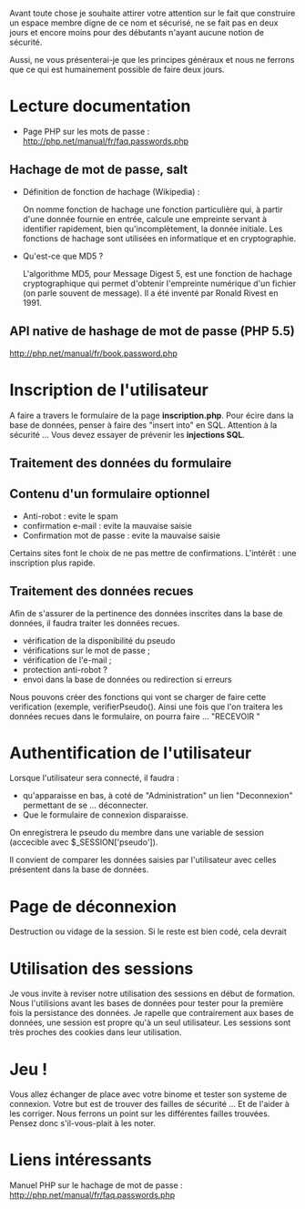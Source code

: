 Avant toute chose je souhaite attirer votre attention sur le fait que construire un espace membre digne de ce nom et sécurisé, ne se fait pas en deux jours et encore moins pour des débutants n'ayant aucune notion de sécurité.

Aussi, ne vous présenterai-je que les principes généraux et nous ne ferrons que ce qui est humainement possible de faire deux jours.

# Lecture documentation

* Page PHP sur les mots de passe : http://php.net/manual/fr/faq.passwords.php

## Hachage de mot de passe, salt 

* Définition de fonction de hachage (Wikipedia) :

	On nomme fonction de hachage une fonction particulière qui, à partir d'une donnée fournie en entrée, calcule une empreinte servant à identifier rapidement, bien qu'incomplètement, la donnée initiale. Les fonctions de hachage sont utilisées en informatique et en cryptographie.

* Qu'est-ce que MD5 ?

	L'algorithme MD5, pour Message Digest 5, est une fonction de hachage cryptographique qui permet d'obtenir l'empreinte numérique d'un fichier (on parle souvent de message). Il a été inventé par Ronald Rivest en 1991.

## API native de hashage de mot de passe (PHP 5.5)

http://php.net/manual/fr/book.password.php

# Inscription de l'utilisateur 

A faire a travers le formulaire de la page **inscription.php**. Pour écire dans la base de données, penser à faire des "insert into" en SQL. Attention à la sécurité ... Vous devez essayer de prévenir les **injections SQL**.

## Traitement des données du formulaire

## Contenu d'un formulaire optionnel

* Anti-robot : evite le spam
* confirmation e-mail : evite la mauvaise saisie 
* Confirmation mot de passe : evite la mauvaise saisie

Certains sites font le choix de ne pas mettre de confirmations. L'intérêt : une inscription plus rapide. 

## Traitement des données recues

Afin de s'assurer de la pertinence des données inscrites dans la base de données, il faudra traiter les données recues.

* vérification de la disponibilité du pseudo
* vérifications sur le mot de passe ;
* vérification de l'e-mail ;
* protection anti-robot ?
* envoi dans la base de données ou redirection si erreurs

Nous pouvons créer des fonctions qui vont se charger de faire cette verification (exemple, verifierPseudo(). Ainsi une fois que l'on traitera les données recues dans le formulaire, on pourra faire ... "RECEVOIR "

# Authentification de l'utilisateur 

Lorsque l'utilisateur sera connecté, il faudra :

* qu'apparaisse en bas, à coté de "Administration" un lien "Deconnexion" permettant de se ... déconnecter.
* Que le formulaire de connexion disparaisse.


On enregistrera le pseudo du membre dans une variable de session (accecible avec $_SESSION['pseudo']).

Il convient de comparer les données saisies par l'utilisateur avec celles présentent dans la base de données. 

# Page de déconnexion

Destruction ou vidage de la session. Si le reste est bien codé, cela devrait 

# Utilisation des sessions 

Je vous invite à reviser notre utilisation des sessions en début de formation. Nous l'utilisions avant les bases de données pour tester pour la première fois la persistance des données. Je rapelle que contrairement aux bases de données, une session est propre qu'à un seul utilisateur. 
Les sessions sont très proches des cookies dans leur utilisation.

# Jeu !

Vous allez échanger de place avec votre binome et tester son systeme de connexion. Votre but est de trouver des failles de sécurité ... Et de l'aider à les corriger. Nous ferrons un point sur les différentes failles trouvées. Pensez donc s'il-vous-plait à les noter. 

# Liens intéressants

Manuel PHP sur le hachage de mot de passe :
http://php.net/manual/fr/faq.passwords.php
